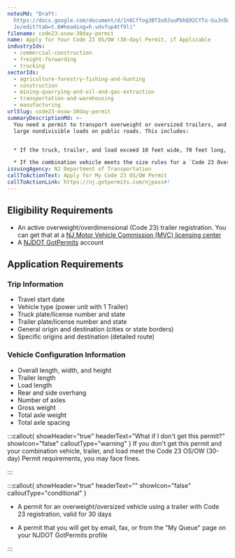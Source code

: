 ```yaml
---
notesMd: "Draft:
  https://docs.google.com/document/d/1n6Cffog3BT3u9JuuPbhQ92CYTu-GuJn5WbUZR_WNm\
  Jo/edit?tab=t.0#heading=h.vdxfup4tf9li"
filename: code23-osow-30day-permit
name: Apply for Your Code 23 OS/OW (30-day) Permit, if Applicable
industryIds:
  - commercial-construction
  - freight-forwarding
  - trucking
sectorIds:
  - agriculture-forestry-fishing-and-hunting
  - construction
  - mining-quarrying-and-oil-and-gas-extraction
  - transportation-and-warehousing
  - manufacturing
urlSlug: code23-osow-30day-permit
summaryDescriptionMd: >-
  You need a permit to transport overweight or oversized trailers, and very
  large nondivisible loads on public roads. This includes:


  * If the truck, trailer, and load exceed 10 feet wide, 70 feet long, weigh over 80,000 pounds, or are over 13 feet 6 inches high

  * If the combination vehicle meets the size rules for a `Code 23 Overdimensional Trailer Permit|code-23-overdimensional-trailer-permit` , but you do not have the permit
issuingAgency: NJ Department of Transportation
callToActionText: Apply for My Code 23 OS/OW Permit
callToActionLink: https://nj.gotpermits.com/njpass#!
---
```


## Eligibility Requirements

- An active overweight/overdimensional (Code 23) trailer registration. You can get that at a [NJ Motor Vehicle Commission (MVC) licensing center](https://www.nj.gov/mvc/locations/facilitylocations.htm)
- A [NJDOT GotPermits](https://nj.gotpermits.com/njpass#!) account

## Application Requirements

### Trip Information

- Travel start date
- Vehicle type (power unit with 1 Trailer)
- Truck plate/license number and state
- Trailer plate/license number and state
- General origin and destination (cities or state borders)
- Specific origins and destination (detailed route)

### Vehicle Configuration Information

- Overall length, width, and height
- Trailer length
- Load length
- Rear and side overhang
- Number of axles
- Gross weight
- Total axle weight
- Total axle spacing

:::callout{ showHeader="true" headerText="What if I don't get this permit?" showIcon="false" calloutType="warning" }
If you don't get this permit and your combination vehicle, trailer, and load meet the Code 23 OS/OW (30-day) Permit requirements, you may face fines.

:::

:::callout{ showHeader="true" headerText="" showIcon="false" calloutType="conditional" }

- A permit for an overweight/oversized vehicle using a trailer with Code 23 registration, valid for 30 days

- A permit that you will get by email, fax, or from the "My Queue" page on your NJDOT GotPermits profile

:::
